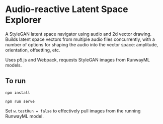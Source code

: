 # Audio-reactive Latent Space Explorer
A StyleGAN latent space navigator using audio and 2d vector drawing. Builds latent space vectors from multiple audio files concurrently, with a number of options for shaping the audio into the vector space: amplitude, orientation, offsetting, etc.

Uses p5.js and Webpack, requests StyleGAN images from RunwayML models.

## To run
`npm install`

`npm run serve`

Set `w.testRun = false` to effectively pull images from the running RunwayML model.
